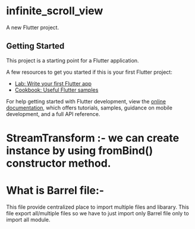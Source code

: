 # infinite_scroll_view

A new Flutter project.

## Getting Started

This project is a starting point for a Flutter application.

A few resources to get you started if this is your first Flutter project:

- [Lab: Write your first Flutter app](https://docs.flutter.dev/get-started/codelab)
- [Cookbook: Useful Flutter samples](https://docs.flutter.dev/cookbook)

For help getting started with Flutter development, view the
[online documentation](https://docs.flutter.dev/), which offers tutorials,
samples, guidance on mobile development, and a full API reference.


# StreamTransform :- we can create instance by using fromBind() constructor method.



# What is Barrel file:- 
This file provide centralized place to import multiple files and libarary.
This file export all/multiple files so we have to just import only Barrel file only to import all module.
